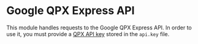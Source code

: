 # Google QPX Express API

This module handles requests to the Google QPX Express API. In order to use it, you must provide a [QPX API key](https://developers.google.com/qpx-express/v1/prereqs) stored in the `api.key` file.
